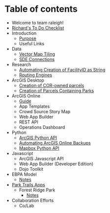 # Table of contents

* Welcome to team raleigh!
* [Richard's To Do Checklist](to-do-checklist.md)
* Introduction
  * [Purpose](untitled/purpose.md)
  * Useful Links
* Data
  * [Vector Map Tiling](data/map-tiling.md)
  * [SDE Connections](data/sde-connections.md)
* Research
  * [Automating Creation of FacilityID as String](research/untitled-1.md)
  * [Routing Engines](research/routing-engines.md)
* ArcGIS Desktop
  * [Creation of COR-owned parcels](arcgis-desktop/creation-of-cor-owned-parcels.md)
  * [Creation of Parcels Containing Parks](arcgis-desktop/creation-of-parcels-containing-parks.md)
* ArcGIS Online
  * [Guide](arcgis-online/structure-guide.md)
  * App Templates
  * Crowd Source Story Map
  * Web App Builder
  * REST API
  * Operations Dashboard
* Python
  * [ArcGIS Python API](python/arcgis-python-api.md)
  * [Automating ArcGIS Online Backups](python/automating-arcgis-online-backups.md)
  * [Mapbox Python API](python/mapbox-python-api.md)
* Javascript
  * ArcGIS Javascript API
  * Web App Builder \(Developer Edition\)
  * Dojo Toolkit
* EBPA Model
  * [Notes](ebpa-model/notes.md)
* [Park Trails Apps](park-trails-apps/README.md)
  * Forest Ridge Park
    * [Notes](park-trails-apps/forest-ridge-park/notes.md)
* Collaboration Efforts
  * Co/Lab

